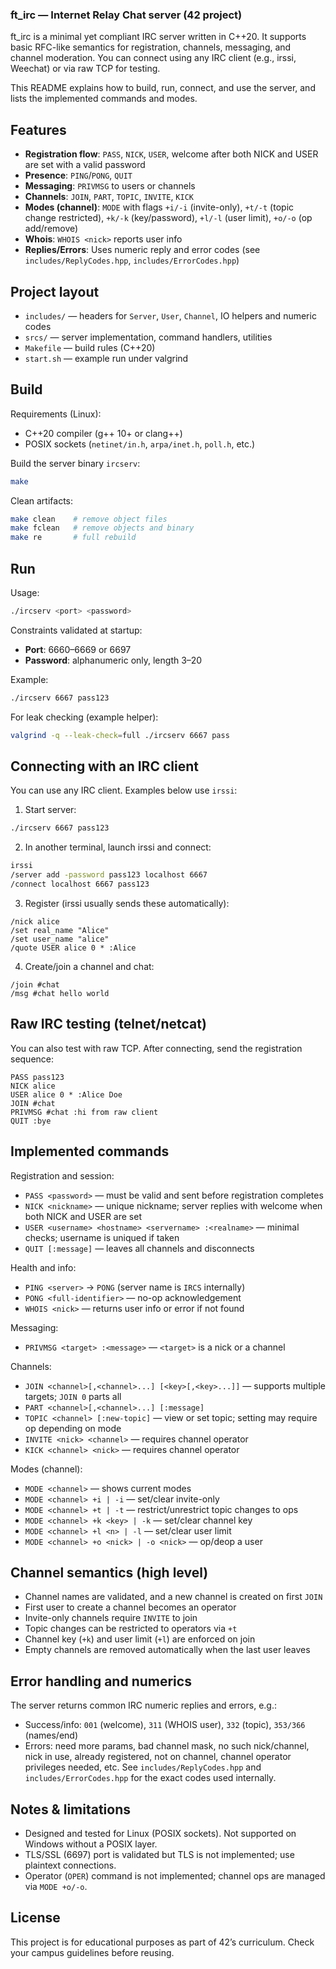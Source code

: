 ### ft_irc — Internet Relay Chat server (42 project)

ft_irc is a minimal yet compliant IRC server written in C++20. It supports basic RFC-like semantics for registration, channels, messaging, and channel moderation. You can connect using any IRC client (e.g., irssi, Weechat) or via raw TCP for testing.

This README explains how to build, run, connect, and use the server, and lists the implemented commands and modes.

## Features
- **Registration flow**: `PASS`, `NICK`, `USER`, welcome after both NICK and USER are set with a valid password
- **Presence**: `PING`/`PONG`, `QUIT`
- **Messaging**: `PRIVMSG` to users or channels
- **Channels**: `JOIN`, `PART`, `TOPIC`, `INVITE`, `KICK`
- **Modes (channel)**: `MODE` with flags `+i/-i` (invite-only), `+t/-t` (topic change restricted), `+k/-k` (key/password), `+l/-l` (user limit), `+o/-o` (op add/remove)
- **Whois**: `WHOIS <nick>` reports user info
- **Replies/Errors**: Uses numeric reply and error codes (see `includes/ReplyCodes.hpp`, `includes/ErrorCodes.hpp`)

## Project layout
- `includes/` — headers for `Server`, `User`, `Channel`, IO helpers and numeric codes
- `srcs/` — server implementation, command handlers, utilities
- `Makefile` — build rules (C++20)
- `start.sh` — example run under valgrind

## Build
Requirements (Linux):
- C++20 compiler (g++ 10+ or clang++)
- POSIX sockets (`netinet/in.h`, `arpa/inet.h`, `poll.h`, etc.)

Build the server binary `ircserv`:
```bash
make
```
Clean artifacts:
```bash
make clean    # remove object files
make fclean   # remove objects and binary
make re       # full rebuild
```

## Run
Usage:
```bash
./ircserv <port> <password>
```

Constraints validated at startup:
- **Port**: 6660–6669 or 6697
- **Password**: alphanumeric only, length 3–20

Example:
```bash
./ircserv 6667 pass123
```

For leak checking (example helper):
```bash
valgrind -q --leak-check=full ./ircserv 6667 pass
```

## Connecting with an IRC client
You can use any IRC client. Examples below use `irssi`:

1) Start server:
```bash
./ircserv 6667 pass123
```

2) In another terminal, launch irssi and connect:
```bash
irssi
/server add -password pass123 localhost 6667
/connect localhost 6667 pass123
```

3) Register (irssi usually sends these automatically):
```text
/nick alice
/set real_name "Alice"
/set user_name "alice"
/quote USER alice 0 * :Alice
```

4) Create/join a channel and chat:
```text
/join #chat
/msg #chat hello world
```

## Raw IRC testing (telnet/netcat)
You can also test with raw TCP. After connecting, send the registration sequence:
```text
PASS pass123
NICK alice
USER alice 0 * :Alice Doe
JOIN #chat
PRIVMSG #chat :hi from raw client
QUIT :bye
```

## Implemented commands
Registration and session:
- `PASS <password>` — must be valid and sent before registration completes
- `NICK <nickname>` — unique nickname; server replies with welcome when both NICK and USER are set
- `USER <username> <hostname> <servername> :<realname>` — minimal checks; username is uniqued if taken
- `QUIT [:message]` — leaves all channels and disconnects

Health and info:
- `PING <server>` → `PONG` (server name is `IRCS` internally)
- `PONG <full-identifier>` — no-op acknowledgement
- `WHOIS <nick>` — returns user info or error if not found

Messaging:
- `PRIVMSG <target> :<message>` — `<target>` is a nick or a channel

Channels:
- `JOIN <channel>[,<channel>...] [<key>[,<key>...]]` — supports multiple targets; `JOIN 0` parts all
- `PART <channel>[,<channel>...] [:message]`
- `TOPIC <channel> [:new-topic]` — view or set topic; setting may require op depending on mode
- `INVITE <nick> <channel>` — requires channel operator
- `KICK <channel> <nick>` — requires channel operator

Modes (channel):
- `MODE <channel>` — shows current modes
- `MODE <channel> +i | -i` — set/clear invite-only
- `MODE <channel> +t | -t` — restrict/unrestrict topic changes to ops
- `MODE <channel> +k <key> | -k` — set/clear channel key
- `MODE <channel> +l <n> | -l` — set/clear user limit
- `MODE <channel> +o <nick> | -o <nick>` — op/deop a user

## Channel semantics (high level)
- Channel names are validated, and a new channel is created on first `JOIN`
- First user to create a channel becomes an operator
- Invite-only channels require `INVITE` to join
- Topic changes can be restricted to operators via `+t`
- Channel key (`+k`) and user limit (`+l`) are enforced on join
- Empty channels are removed automatically when the last user leaves

## Error handling and numerics
The server returns common IRC numeric replies and errors, e.g.:
- Success/info: `001` (welcome), `311` (WHOIS user), `332` (topic), `353/366` (names/end)
- Errors: need more params, bad channel mask, no such nick/channel, nick in use, already registered, not on channel, channel operator privileges needed, etc.
See `includes/ReplyCodes.hpp` and `includes/ErrorCodes.hpp` for the exact codes used internally.

## Notes & limitations
- Designed and tested for Linux (POSIX sockets). Not supported on Windows without a POSIX layer.
- TLS/SSL (6697) port is validated but TLS is not implemented; use plaintext connections.
- Operator (`OPER`) command is not implemented; channel ops are managed via `MODE +o/-o`.

## License
This project is for educational purposes as part of 42’s curriculum. Check your campus guidelines before reusing.

